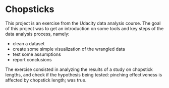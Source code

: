 # Chopsticks
This project is an exercise from the Udacity data analysis course.
The goal of this project was to get an introduction on some tools and key steps of the data analysis process, namely:

- clean a dataset
- create some simple visualization of the wrangled data
- test some assumptions
- report conclusions

The exercise consisted in analyzing the results of a study on chopstick lengths, and check if the hypothesis being tested: pinching effectiveness is affected by chopstick length; was true.